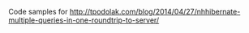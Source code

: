 Code samples for
http://tpodolak.com/blog/2014/04/27/nhhibernate-multiple-queries-in-one-roundtrip-to-server/
